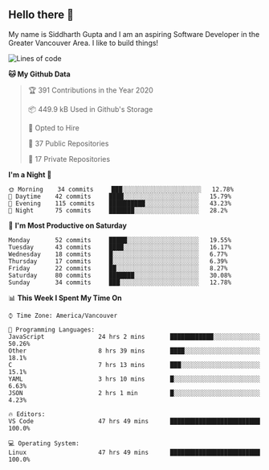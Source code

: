 ## Hello there :wave:

My name is Siddharth Gupta and I am an aspiring Software Developer in the Greater Vancouver Area. I like to build things!

<!-- ![gif](https://github.com/siddg97/siddg97/blob/master/dino.gif) -->

<!--START_SECTION:waka-->
![Lines of code](https://img.shields.io/badge/From%20Hello%20World%20I%27ve%20Written-10.9%20million%20lines%20of%20code-blue)

**🐱 My Github Data** 

> 🏆 391 Contributions in the Year 2020
 > 
> 📦 449.9 kB Used in Github's Storage 
 > 
> 💼 Opted to Hire
 > 
> 📜 37 Public Repositories
 > 
> 🔑 17 Private Repositories 

**I'm a Night 🦉** 

```text
🌞 Morning    34 commits     ███░░░░░░░░░░░░░░░░░░░░░░   12.78% 
🌆 Daytime    42 commits     ████░░░░░░░░░░░░░░░░░░░░░   15.79% 
🌃 Evening    115 commits    ██████████░░░░░░░░░░░░░░░   43.23% 
🌙 Night      75 commits     ███████░░░░░░░░░░░░░░░░░░   28.2%

```
📅 **I'm Most Productive on Saturday** 

```text
Monday       52 commits     █████░░░░░░░░░░░░░░░░░░░░   19.55% 
Tuesday      43 commits     ████░░░░░░░░░░░░░░░░░░░░░   16.17% 
Wednesday    18 commits     █░░░░░░░░░░░░░░░░░░░░░░░░   6.77% 
Thursday     17 commits     █░░░░░░░░░░░░░░░░░░░░░░░░   6.39% 
Friday       22 commits     ██░░░░░░░░░░░░░░░░░░░░░░░   8.27% 
Saturday     80 commits     ███████░░░░░░░░░░░░░░░░░░   30.08% 
Sunday       34 commits     ███░░░░░░░░░░░░░░░░░░░░░░   12.78%

```


📊 **This Week I Spent My Time On** 

```text
⌚︎ Time Zone: America/Vancouver

💬 Programming Languages: 
JavaScript               24 hrs 2 mins       ████████████░░░░░░░░░░░░░   50.26% 
Other                    8 hrs 39 mins       ████░░░░░░░░░░░░░░░░░░░░░   18.1% 
C                        7 hrs 13 mins       ███░░░░░░░░░░░░░░░░░░░░░░   15.1% 
YAML                     3 hrs 10 mins       █░░░░░░░░░░░░░░░░░░░░░░░░   6.63% 
JSON                     2 hrs 1 min         █░░░░░░░░░░░░░░░░░░░░░░░░   4.23%

🔥 Editors: 
VS Code                  47 hrs 49 mins      █████████████████████████   100.0%

💻 Operating System: 
Linux                    47 hrs 49 mins      █████████████████████████   100.0%

```


<!--END_SECTION:waka-->



